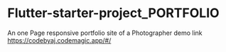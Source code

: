 # Flutter-starter-project_PORTFOLIO
 An one Page responsive portfolio site of a Photographer
 demo link https://codebyaj.codemagic.app/#/
